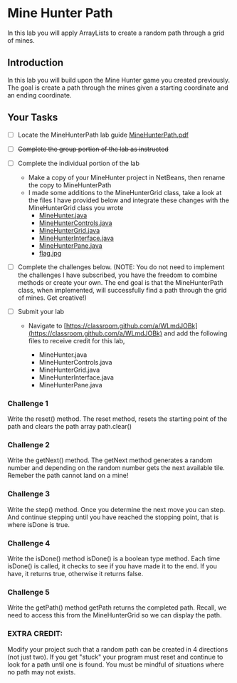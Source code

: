 # Mine Hunter Path

In this lab you will apply ArrayLists to create a random path through a grid of mines. 

## Introduction
In this lab you will build upon the Mine Hunter game you created previously.  The goal is create a path through the mines given a starting coordinate and an ending coordinate.

## Your Tasks

- [ ] Locate the MineHunterPath lab guide [MineHunterPath.pdf](../../labs/MineHunterPath.pdf)

- [ ] ~~Complete the group portion of the lab as instructed~~

- [ ] Complete the individual portion of the lab

	* Make a copy of your MineHunter project in NetBeans, then rename the copy to MineHunterPath
	* I made some additions to the MineHunterGrid class, take a look at the files I have provided below and integrate these changes with the MineHunterGrid class you wrote
		- [MineHunter.java](../../labs/MineHunterPath/mineHunterPath/MineHunter.java)
		- [MineHunterControls.java](../../labs/MineHunterPath/mineHunterPath/MineHunterControls.java)
		- [MineHunterGrid.java](../../labs/MineHunterPath/mineHunterPath/MineHunterGrid.java)
		- [MineHunterInterface.java](../../labs/MineHunterPath/mineHunterPath/MineHunterInterface.java)
		- [MineHunterPane.java](../../labs/MineHunterPath/mineHunterPath/MineHunterPane.java)
		- [flag.jpg](https://github.com/hpluska/APCompSciA/blob/master/labs/MineHunterPath/images/flag.jpg)

- [ ] Complete the challenges below. (NOTE:  You do not need to implement the challenges I have subscribed, you have the freedom to combine methods or create your own. The end goal is that the MineHunterPath class, when implemented, will successfully find a path through the grid of mines. Get creative!)

- [ ] Submit your lab

    * Navigate to [https://classroom.github.com/a/WLmdJOBk](https://classroom.github.com/a/WLmdJOBk) and add the following files to receive credit for this lab, 

		- MineHunter.java
		- MineHunterControls.java
		- MineHunterGrid.java
		- MineHunterInterface.java
		- MineHunterPane.java

### Challenge 1
Write the reset() method. The reset method, resets the starting point of the path and clears the path array path.clear()

### Challenge 2
Write the getNext() method. The getNext method generates a random number and depending on the random number gets the next available tile.  Remeber the path cannot land on a mine!

### Challenge 3
Write the step() method.  Once you determine the next move you can step.  And continue stepping until you have reached the stopping point, that is where isDone is true. 

### Challenge 4
Write the isDone() method isDone() is a boolean type method.   Each time isDone() is called, it checks to see if you have made it to the end.  If you have, it returns true, otherwise it returns false.

### Challenge 5
Write the getPath() method getPath returns the completed path.  Recall, we need to access this from the MineHunterGrid so we can display the path. 

### EXTRA CREDIT: 
Modify your project such that a random path can be created in 4 directions (not just two).  If you get "stuck" your program must reset and continue to look for a path until one is found.  You must be mindful of situations where no path may not exists.  

